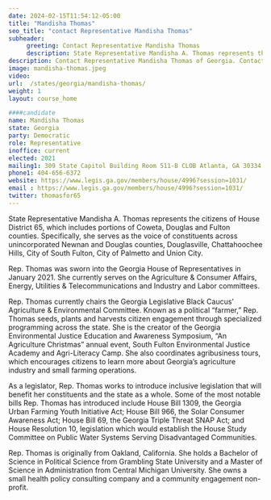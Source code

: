 ```yaml
---
date: 2024-02-15T11:54:12-05:00
title: "Mandisha Thomas"
seo_title: "contact Representative Mandisha Thomas"
subheader:
     greeting: Contact Representative Mandisha Thomas
     description: State Representative Mandisha A. Thomas represents the citizens of House District 65, which includes portions of Coweta, Douglas and Fulton counties. Specifically, she serves as the voice of constituents across unincorporated Newnan and Douglas counties, Douglasville, Chattahoochee Hills, City of South Fulton, City of Palmetto and Union City.
description: Contact Representative Mandisha Thomas of Georgia. Contact information for Mandisha Thomas includes email address, phone number, and mailing address.
image: mandisha-thomas.jpeg
video:
url:  /states/georgia/mandisha-thomas/
weight: 1
layout: course_home

####candidate
name: Mandisha Thomas
state: Georgia
party: Democratic
role: Representative
inoffice: current
elected: 2021
mailing1: 309 State Capitol Building Room 511-B CLOB Atlanta, GA 30334
phone1: 404-656-6372
website: https://www.legis.ga.gov/members/house/4996?session=1031/
email : https://www.legis.ga.gov/members/house/4996?session=1031/
twitter: thomasfor65
---
```


State Representative Mandisha A. Thomas represents the citizens of House District 65, which includes portions of Coweta, Douglas and Fulton counties. Specifically, she serves as the voice of constituents across unincorporated Newnan and Douglas counties, Douglasville, Chattahoochee Hills, City of South Fulton, City of Palmetto and Union City.

Rep. Thomas was sworn into the Georgia House of Representatives in January 2021. She currently serves on the Agriculture & Consumer Affairs, Energy, Utilities & Telecommunications and Industry and Labor committees.

Rep. Thomas currently chairs the Georgia Legislative Black Caucus’ Agriculture & Environmental Committee. Known as a political “farmer,” Rep. Thomas seeds, plants and harvests citizen engagement through specialized programming across the state. She is the creator of the Georgia Environmental Justice Education and Awareness Symposium, “An Agriculture Christmas” annual event, South Fulton Environmental Justice Academy and Agri-Literacy Camp. She also coordinates agribusiness tours, which encourages citizens to learn more about Georgia’s agriculture industry and small farming operations.

As a legislator, Rep. Thomas works to introduce inclusive legislation that will benefit her constituents and the state as a whole. Some of the most notable bills Rep. Thomas has introduced include House Bill 1309, the Georgia Urban Farming Youth Initiative Act; House Bill 966, the Solar Consumer Awareness Act; House Bill 69, the Georgia Triple Threat SNAP Act; and House Resolution 10, legislation which would establish the House Study Committee on Public Water Systems Serving Disadvantaged Communities.

Rep. Thomas is originally from Oakland, California. She holds a Bachelor of Science in Political Science from Grambling State University and a Master of Science in Administration from Central Michigan University. She owns a small health policy consulting company and a community engagement non-profit.
